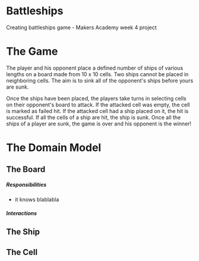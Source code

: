 Battleships
===========

Creating battleships game - Makers Academy week 4 project



# The Game

The player and his opponent place a defined number of ships of various lengths on a board made from 10 x 10 cells. Two ships cannot be placed in neighboring cells. The aim is to sink all of the opponent's ships before yours are sunk.

Once the ships have been placed, the players take turns in selecting cells on their opponent's board to attack. If the attacked cell was empty, the cell is marked as failed hit. If the attacked cell had a ship placed on it, the hit is successful. If all the cells of a ship are hit, the ship is sunk. Once all the ships of a player are sunk, the game is over and his opponent is the winner!

# The Domain Model

## The Board
##### Responsibilities
- it knows blablabla

##### Interactions



## The Ship

## The Cell
